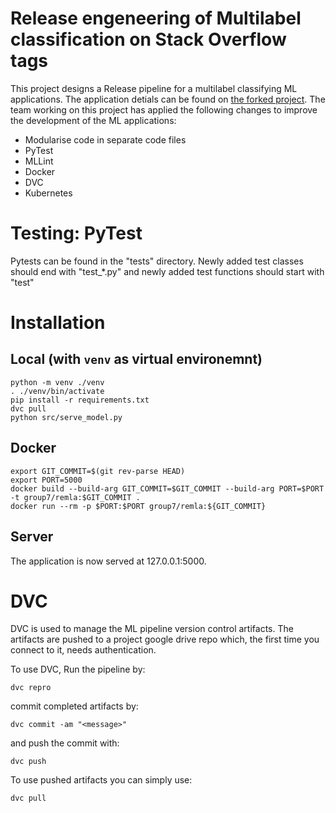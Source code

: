# Release engeneering of Multilabel classification on Stack Overflow tags

This project designs a Release pipeline for a multilabel classifying ML applications. The application detials can be found on [the forked project](https://github.com/luiscruz/remla-baseline-project/blob/main/README.md). The team working on this project has applied the following changes to improve the development of the ML applications:

- Modularise code in separate code files
- PyTest
- MLLint
- Docker
- DVC
- Kubernetes

# Testing: PyTest

Pytests can be found in the "tests" directory. Newly added test classes should end with "test\_\*.py" and newly added test functions should start with "test"

# Installation

## Local (with `venv` as virtual environemnt)

```
python -m venv ./venv
. ./venv/bin/activate
pip install -r requirements.txt
dvc pull
python src/serve_model.py
```

## Docker

```
export GIT_COMMIT=$(git rev-parse HEAD)
export PORT=5000
docker build --build-arg GIT_COMMIT=$GIT_COMMIT --build-arg PORT=$PORT -t group7/remla:$GIT_COMMIT .
docker run --rm -p $PORT:$PORT group7/remla:${GIT_COMMIT}
```

## Server

The application is now served at 127.0.0.1:5000.

# DVC

DVC is used to manage the ML pipeline version control artifacts. The artifacts are pushed to a project google drive repo which, the first time you connect to it, needs authentication.

To use DVC,
Run the pipeline by:

```console
dvc repro
```

commit completed artifacts by:

```console
dvc commit -am "<message>"
```

and push the commit with:

```console
dvc push
```

To use pushed artifacts you can simply use:

```console
dvc pull
```

